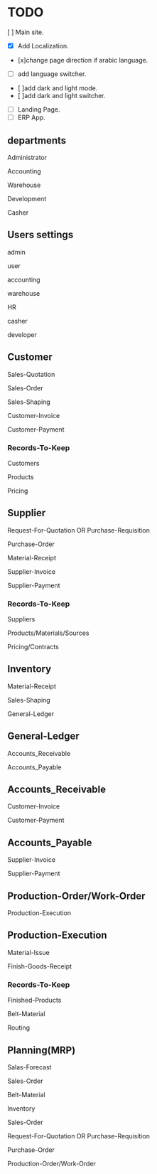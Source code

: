 # TODO

[ ] Main site.

- [x] Add Localization.
- [x]change page direction if arabic language.
- [ ] add language switcher.
- [ ]add dark and light mode.
- [ ]add dark and light switcher.
- [ ] Landing Page.
- [ ] ERP App.

## departments

Administrator

Accounting

Warehouse

Development

Casher

## Users settings

admin

user

accounting

warehouse

HR

casher

developer

## Customer

Sales-Quotation

Sales-Order

Sales-Shaping

Customer-Invoice

Customer-Payment

### Records-To-Keep

Customers

Products

Pricing

## Supplier

Request-For-Quotation OR Purchase-Requisition

Purchase-Order

Material-Receipt

Supplier-Invoice

Supplier-Payment

### Records-To-Keep

Suppliers

Products/Materials/Sources

Pricing/Contracts

## Inventory

Material-Receipt

Sales-Shaping

General-Ledger

## General-Ledger

Accounts_Receivable

Accounts_Payable

## Accounts_Receivable

Customer-Invoice

Customer-Payment

## Accounts_Payable

Supplier-Invoice

Supplier-Payment

## Production-Order/Work-Order

Production-Execution

## Production-Execution

Material-Issue

Finish-Goods-Receipt

### Records-To-Keep

Finished-Products

Belt-Material

Routing

## Planning(MRP)

Salas-Forecast

Sales-Order

Belt-Material

Inventory

Sales-Order

Request-For-Quotation OR Purchase-Requisition

Purchase-Order

Production-Order/Work-Order
